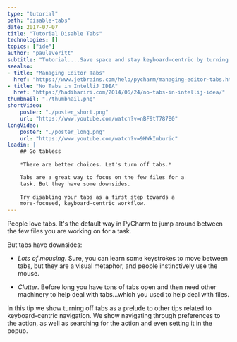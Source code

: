 ```yaml
---
type: "tutorial"
path: "disable-tabs"
date: 2017-07-07
title: "Tutorial Disable Tabs"
technologies: []
topics: ["ide"]
author: "pauleveritt"
subtitle: "Tutorial....Save space and stay keyboard-centric by turning off the tabs"
seealso:
- title: "Managing Editor Tabs"
  href: "https://www.jetbrains.com/help/pycharm/managing-editor-tabs.html"      
- title: "No Tabs in IntelliJ IDEA"
  href: "https://hadihariri.com/2014/06/24/no-tabs-in-intellij-idea/"      
thumbnail: "./thumbnail.png"
shortVideo:
    poster: "./poster_short.png"
    url: "https://www.youtube.com/watch?v=nBF9tT787B0"
longVideo:
    poster: "./poster_long.png"
    url: "https://www.youtube.com/watch?v=9HWkImburic"
leadin: |
    ## Go tabless
    
    *There are better choices. Let's turn off tabs.*

    Tabs are a great way to focus on the few files for a 
    task. But they have some downsides.
    
    Try disabling your tabs as a first step towards a 
    more-focused, keyboard-centric workflow.
---
```


People love tabs. It's the default way in PyCharm to jump around 
between the few files you are working on for a task.

But tabs have downsides:

- *Lots of mousing*. Sure, you can learn some keystrokes to move 
  between tabs, but they are a visual metaphor, and people 
  instinctively use the mouse.
  
- *Clutter*. Before long you have tons of tabs open and then need 
  other machinery to help deal with tabs...which you used to 
  help deal with files.
    
In this tip we show turning off tabs as a prelude to other tips 
related to keyboard-centric navigation. We show navigating through 
preferences to the action, as well as searching for the action 
and even setting it in the popup.
